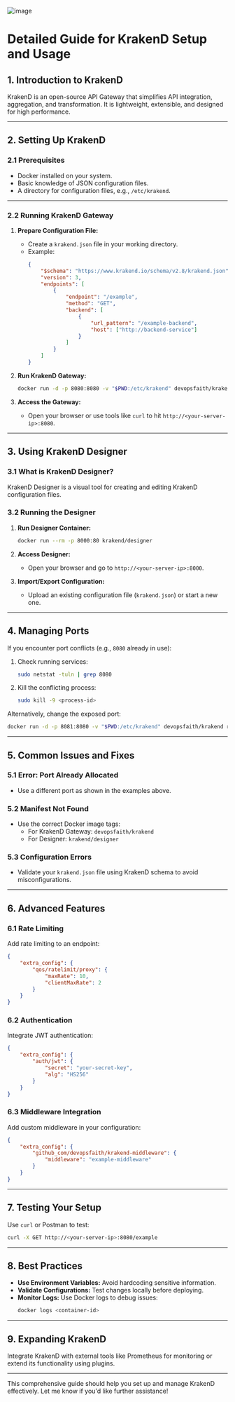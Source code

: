 
![image](https://github.com/user-attachments/assets/50a05ca8-9eab-4c33-b266-b46060cbfbfe)


# Detailed Guide for KrakenD Setup and Usage

## 1. **Introduction to KrakenD**
KrakenD is an open-source API Gateway that simplifies API integration, aggregation, and transformation. It is lightweight, extensible, and designed for high performance.

---

## 2. **Setting Up KrakenD**

### 2.1 **Prerequisites**
- Docker installed on your system.
- Basic knowledge of JSON configuration files.
- A directory for configuration files, e.g., `/etc/krakend`.

---

### 2.2 **Running KrakenD Gateway**
1. **Prepare Configuration File:**
   - Create a `krakend.json` file in your working directory.
   - Example:
     ```json
     {
         "$schema": "https://www.krakend.io/schema/v2.8/krakend.json",
         "version": 3,
         "endpoints": [
             {
                 "endpoint": "/example",
                 "method": "GET",
                 "backend": [
                     {
                         "url_pattern": "/example-backend",
                         "host": ["http://backend-service"]
                     }
                 ]
             }
         ]
     }
     ```

2. **Run KrakenD Gateway:**
   ```bash
   docker run -d -p 8080:8080 -v "$PWD:/etc/krakend" devopsfaith/krakend run --config /etc/krakend/krakend.json
   ```

3. **Access the Gateway:**
   - Open your browser or use tools like `curl` to hit `http://<your-server-ip>:8080`.

---

## 3. **Using KrakenD Designer**

### 3.1 **What is KrakenD Designer?**
KrakenD Designer is a visual tool for creating and editing KrakenD configuration files.

### 3.2 **Running the Designer**
1. **Run Designer Container:**
   ```bash
   docker run --rm -p 8000:80 krakend/designer
   ```

2. **Access Designer:**
   - Open your browser and go to `http://<your-server-ip>:8000`.

3. **Import/Export Configuration:**
   - Upload an existing configuration file (`krakend.json`) or start a new one.

---

## 4. **Managing Ports**
If you encounter port conflicts (e.g., `8080` already in use):
1. Check running services:
   ```bash
   sudo netstat -tuln | grep 8080
   ```
2. Kill the conflicting process:
   ```bash
   sudo kill -9 <process-id>
   ```

Alternatively, change the exposed port:
```bash
docker run -d -p 8081:8080 -v "$PWD:/etc/krakend" devopsfaith/krakend run --config /etc/krakend/krakend.json
```

---

## 5. **Common Issues and Fixes**
### 5.1 **Error: Port Already Allocated**
- Use a different port as shown in the examples above.

### 5.2 **Manifest Not Found**
- Use the correct Docker image tags:
  - For KrakenD Gateway: `devopsfaith/krakend`
  - For Designer: `krakend/designer`

### 5.3 **Configuration Errors**
- Validate your `krakend.json` file using KrakenD schema to avoid misconfigurations.

---

## 6. **Advanced Features**
### 6.1 **Rate Limiting**
Add rate limiting to an endpoint:
```json
{
    "extra_config": {
        "qos/ratelimit/proxy": {
            "maxRate": 10,
            "clientMaxRate": 2
        }
    }
}
```

### 6.2 **Authentication**
Integrate JWT authentication:
```json
{
    "extra_config": {
        "auth/jwt": {
            "secret": "your-secret-key",
            "alg": "HS256"
        }
    }
}
```

### 6.3 **Middleware Integration**
Add custom middleware in your configuration:
```json
{
    "extra_config": {
        "github_com/devopsfaith/krakend-middleware": {
            "middleware": "example-middleware"
        }
    }
}
```

---

## 7. **Testing Your Setup**
Use `curl` or Postman to test:
```bash
curl -X GET http://<your-server-ip>:8080/example
```

---

## 8. **Best Practices**
- **Use Environment Variables:** Avoid hardcoding sensitive information.
- **Validate Configurations:** Test changes locally before deploying.
- **Monitor Logs:** Use Docker logs to debug issues:
  ```bash
  docker logs <container-id>
  ```

---

## 9. **Expanding KrakenD**
Integrate KrakenD with external tools like Prometheus for monitoring or extend its functionality using plugins.

---

This comprehensive guide should help you set up and manage KrakenD effectively. Let me know if you'd like further assistance!
